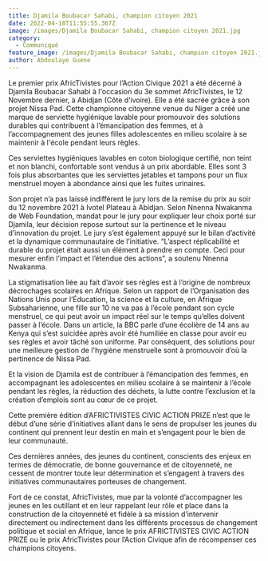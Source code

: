 ```yaml
---
title: Djamila Boubacar Sahabi, champion citoyen 2021
date: 2022-04-18T11:55:55.367Z
image: /images/Djamila Boubacar Sahabi, champion citoyen 2021.jpg
category:
  - Communiqué
feature_image: /images/Djamila Boubacar Sahabi, champion citoyen 2021.jpg
author: Abdoulaye Guene
---
```

Le premier prix AfricTivistes pour l’Action Civique 2021 a été décerné à Djamila Boubacar Sahabi à l'occasion du 3e sommet AfricTivistes, le 12 Novembre dernier, à Abidjan (Côte d’ivoire). Elle a été sacrée grâce à son projet Nissa Pad. Cette championne citoyenne venue du Niger a créé une marque de serviette hygiénique lavable pour promouvoir des solutions durables qui contribuent à l’émancipation des femmes, et à l’accompagnement des jeunes filles adolescentes en milieu scolaire à se maintenir à l'école pendant leurs règles.

Ces serviettes hygiéniques lavables en coton biologique certifié, non teint et non blanchi, confortable sont vendus à un prix abordable. Elles sont 3 fois plus absorbantes que les serviettes jetables et tampons pour un flux menstruel moyen à abondance ainsi que les fuites urinaires.

Son projet n’a pas laissé indifférent le jury lors de la remise du prix au soir du 12 novembre 2021 à Ivotel Plateau à Abidjan. Selon Nnenna Nwakanma de Web Foundation, mandat pour le jury pour expliquer leur choix porté sur Djamila,  leur décision repose surtout sur la pertinence et le niveau d’innovation du projet. Le jury s’est également appuyé sur le bilan d’activité et la dynamique communautaire de l’initiative. “L’aspect réplicabilité et durable du projet était aussi un élément à prendre en compte. Ceci pour mesurer enfin l’impact et l’étendue des actions”, a soutenu Nnenna Nwakanma. 

La stigmatisation liée au fait d’avoir ses règles est à l’origine de nombreux décrochages scolaires en Afrique. Selon un rapport de l’Organisation des Nations Unis pour l’Éducation, la science et la culture, en Afrique Subsaharienne, une fille sur 10 ne va pas à l’école pendant son cycle menstruel, ce qui peut avoir un  impact réel sur le temps qu’elles doivent passer à l’école. Dans un article, la BBC parle d’une écolière de 14 ans au Kenya qui s’est suicidée après avoir été humiliée en classe pour avoir eu ses règles et avoir  tâché son uniforme. Par conséquent, des solutions pour une meilleure gestion de l'hygiène menstruelle sont à promouvoir d’où la pertinence de Nissa Pad.

Et la vision de Djamila est de contribuer à l’émancipation des femmes, en accompagnant les adolescentes en milieu scolaire à se maintenir à l’école pendant les règles, la réduction des déchets, la lutte contre l’exclusion et la création d’emplois sont au cœur de ce projet.

Cette première édition d’AFRICTIVISTES CIVIC ACTION PRIZE n’est que le début  d’une série d’initiatives allant dans le sens de propulser les jeunes du continent qui prennent leur destin en main et s’engagent  pour le bien de leur communauté.

Ces dernières années, des jeunes du continent, conscients des enjeux en termes de démocratie, de bonne gouvernance et de citoyenneté, ne cessent de montrer toute leur détermination et s’engagent à travers des initiatives communautaires porteuses de  changement.

Fort de ce constat, AfricTivistes,  mue par la volonté  d’accompagner les jeunes en les outillant et en leur rappelant leur rôle et place  dans la construction de la citoyenneté et  fidèle à sa mission d’intervenir directement ou indirectement dans les différents processus de changement politique et social en Afrique,  lance le prix AFRICTIVISTES CIVIC ACTION PRIZE ou le prix AfricTivistes pour l’Action Civique afin de  récompenser ces champions citoyens.

